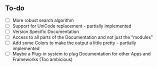 ## To-do

 - [ ] More robust search algorithm
 - [ ] Support for UniCode replacement - partially implemented
 - [ ] Version Specific Documentation
 - [ ] Access to all parts of the Documentation and not just the "modules"
 - [ ] Add some Colors to make the output a little pretty - partially implemented
 - [ ] Maybe a Plug-in system to plug Documentation for other Apps and Frameworks (Too ambicious)
